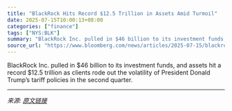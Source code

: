 ```yaml
---
title: "BlackRock Hits Record $12.5 Trillion in Assets Amid Turmoil"
date: 2025-07-15T10:00:13+08:00
categories: ["finance"]
tags: ["NYS:BLK"]
summary: "BlackRock Inc. pulled in $46 billion to its investment funds, and assets hit a record $12.5 trillion as clients rode out the volatility of President Donald Trump’s tariff policies in the second quarte"
source_url: "https://www.bloomberg.com/news/articles/2025-07-15/blackrock-hits-record-12-5-trillion-despite-tariff-turmoil"
---
```


BlackRock Inc. pulled in $46 billion to its investment funds, and assets hit a record $12.5 trillion as clients rode out the volatility of President Donald Trump’s tariff policies in the second quarter.

---

*来源: [原文链接](https://www.bloomberg.com/news/articles/2025-07-15/blackrock-hits-record-12-5-trillion-despite-tariff-turmoil)*
